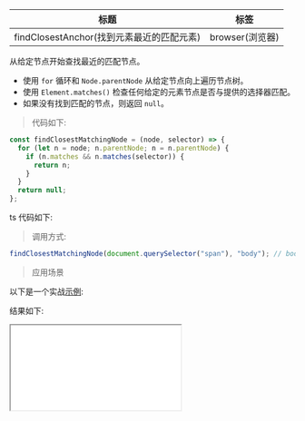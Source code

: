 | 标题                                      | 标签            |
| ----------------------------------------- | --------------- |
| findClosestAnchor(找到元素最近的匹配元素) | browser(浏览器) |

从给定节点开始查找最近的匹配节点。

- 使用 `for` 循环和 `Node.parentNode` 从给定节点向上遍历节点树。
- 使用 `Element.matches()` 检查任何给定的元素节点是否与提供的选择器匹配。
- 如果没有找到匹配的节点，则返回 `null`。

> 代码如下:

```js
const findClosestMatchingNode = (node, selector) => {
  for (let n = node; n.parentNode; n = n.parentNode) {
    if (n.matches && n.matches(selector)) {
      return n;
    }
  }
  return null;
};
```

ts 代码如下:

<div class="code-editor" data-url="codes/javascript/ts/find-closest-matching-node.ts" data-language="typescript"></div>

> 调用方式:

```js
findClosestMatchingNode(document.querySelector("span"), "body"); // body
```

> 应用场景

以下是一个实战<a href="codes/javascript/html/find-closest-matching-node.html" target="_blank" rel="noopener noreferrer">示例</a>:

<div class="code-editor" data-url="codes/javascript/html/find-closest-matching-node.html" data-language="html"></div>

结果如下:

<iframe src="codes/javascript/html/find-closest-matching-node.html"></iframe>
